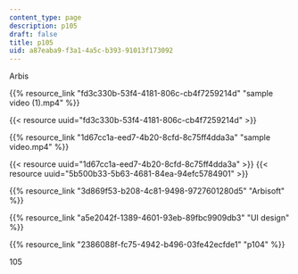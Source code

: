 ```yaml
---
content_type: page
description: p105
draft: false
title: p105
uid: a87eaba9-f3a1-4a5c-b393-91013f173092
---
```

Arbis

{{% resource_link "fd3c330b-53f4-4181-806c-cb4f7259214d" "sample video (1).mp4" %}}

{{< resource uuid="fd3c330b-53f4-4181-806c-cb4f7259214d" >}}

{{% resource_link "1d67cc1a-eed7-4b20-8cfd-8c75ff4dda3a" "sample video.mp4" %}}

{{< resource uuid="1d67cc1a-eed7-4b20-8cfd-8c75ff4dda3a" >}}
{{< resource uuid="5b500b33-5b63-4681-84ea-94efc5784901" >}}

{{% resource_link "3d869f53-b208-4c81-9498-9727601280d5" "Arbisoft" %}}

{{% resource_link "a5e2042f-1389-4601-93eb-89fbc9909db3" "UI design" %}}

{{% resource_link "2386088f-fc75-4942-b496-03fe42ecfde1" "p104" %}}

105